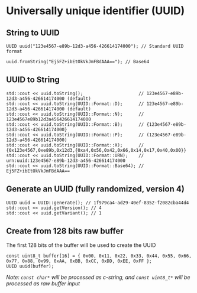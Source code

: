 Universally unique identifier (UUID)
====================================

## String to UUID

    UUID uuid("123e4567-e89b-12d3-a456-426614174000"); // Standard UUID format
    
    uuid.fromString("Ej5FZ+ibEtOkVkJmFBdAAA=="); // Base64

## UUID to String

    std::cout << uuid.toString();                     // 123e4567-e89b-12d3-a456-426614174000 (default)
    std::cout << uuid.toString(UUID::Format::D);      // 123e4567-e89b-12d3-a456-426614174000 (default)
    std::cout << uuid.toString(UUID::Format::N);      // 123e4567e89b12d3a456426614174000
    std::cout << uuid.toString(UUID::Format::B);      // {123e4567-e89b-12d3-a456-426614174000}
    std::cout << uuid.toString(UUID::Format::P);      // (123e4567-e89b-12d3-a456-426614174000)
    std::cout << uuid.toString(UUID::Format::X);      // {0x123e4567,0xe89b,0x12d3,{0xa4,0x56,0x42,0x66,0x14,0x17,0x40,0x00}}
    std::cout << uuid.toString(UUID::Format::URN);    // urn:uuid:123e4567-e89b-12d3-a456-426614174000
    std::cout << uuid.toString(UUID::Format::Base64); // Ej5FZ+ibEtOkVkJmFBdAAA==

## Generate an UUID (fully randomized, version 4)

    UUID uuid = UUID::generate(); // 1f979ca4-ad29-40ef-8352-f2082cba44d4
    std::cout << uuid.getVersion(); // 4
    std::cout << uuid.getVariant(); // 1

## Create from 128 bits raw buffer

The first 128 bits of the buffer will be used to create the UUID

    const uint8_t buffer[16] = { 0x00, 0x11, 0x22, 0x33, 0x44, 0x55, 0x66, 0x77, 0x88, 0x99, 0xAA, 0xBB, 0xCC, 0xDD, 0xEE, 0xFF };
    UUID uuid(buffer);

*Note: `const char*` will be processed as c-string, and `const uint8_t*` will be processed as raw buffer input*
